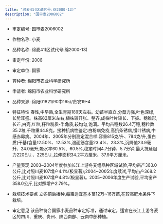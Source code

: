 ```yaml
---
title: "绵麦41(区试代号:绵2000-13)"
description: "国审麦2006002"
---
```

* 审定编号:  国审麦2006002

*  作物名称:  小麦

*  品种名称:  绵麦41(区试代号:绵2000-13)

*  审定年份:  2006

*  审定单位:  国家

* 育种者:  绵阳市农业科学研究所

*  申请者:  绵阳市农业科学研究所

*  品种来源:  绵阳01821/90中165//贵农19-4

*  特征特性
春性,中早熟,全生育期189天左右。幼苗半直立,分蘖力强,叶色深绿,长势旺盛。株高82厘米左右,植株较开张、整齐,成株叶片较长、下披。穗锥形,长芒,白壳,红粒,籽粒粉质-半角质,较均匀,饱满。平均亩穗数26.4万穗,穗粒数35.2粒,千粒重44.8克。接种抗病性鉴定:白粉病免疫,高抗条锈病,慢叶锈病,中感赤霉病。2004年、2005年分别测定混合样:容重815克/升、784克/升,蛋白质(干基)含量12.50%、12.53%,湿面筋含量23.4%、23.3%,沉降值23.9毫升、24.0毫升,吸水率60.5%、60.5%,稳定时间4.7分钟、5.7分钟,最大抗延阻力220E.U.、225E.U.,拉伸面积34.2平方厘米、37.9平方厘米。

*  产量表现
2003~2004年度参加长江上游冬麦组品种区域试验,平均亩产363.0公斤,比对照川麦107增产4.1%(极显著);2004~2005年度续试,平均亩产368.2公斤,比对照川麦107增产4.8%(极显著)。2005~2006年度生产试验,平均亩产358.0公斤,比对照增产2.79%。

*  栽培技术要点
立冬前后播种,每亩适宜基本苗12万~16万苗,在较高肥水条件下栽培。

*  审定意见
该品种符合国家小麦品种审定标准，通过审定。适宜在长江上游冬麦区的四川、重庆、贵州、陕西南部、云南中部种植。

